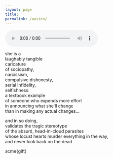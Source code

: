 ```yaml
---
layout: page
title:  
permalink: /austen/
---
```


<audio controls>
  <source src="{{site.url}}/assets/souvenir.mp3" type="audio/mpeg">
</audio>  

she is a  
laughably tangible  
caricature  
of sociopathy,  
narcissism,  
compulsive dishonesty,  
serial infidelity,  
selfishness:  
a textbook example  
of someone who expends more effort  
in announcing what she'll change  
than in making any actual changes...  

and in so doing,  
validates the tragic  stereotype  
of the absurd, head-in-cloud parasites  
whose locust hearts murder everything in the way,  
and never look back on the dead  

acme{gift}
